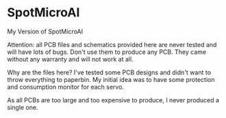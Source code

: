 # SpotMicroAI
 My Version of SpotMicroAI
 
 Attention: all PCB files and schematics provided here are never tested and will have lots of bugs.
 Don't use them to produce any PCB. They came without any warranty and will not work at all.
 
 Why are the files here?
 I've tested some PCB designs and didn't want to throw everything to paperbin. 
 My initial idea was to have some protection and consumption monitor for each servo.
 
 As all PCBs are too large and too expensive to produce, I never produced a single one.
